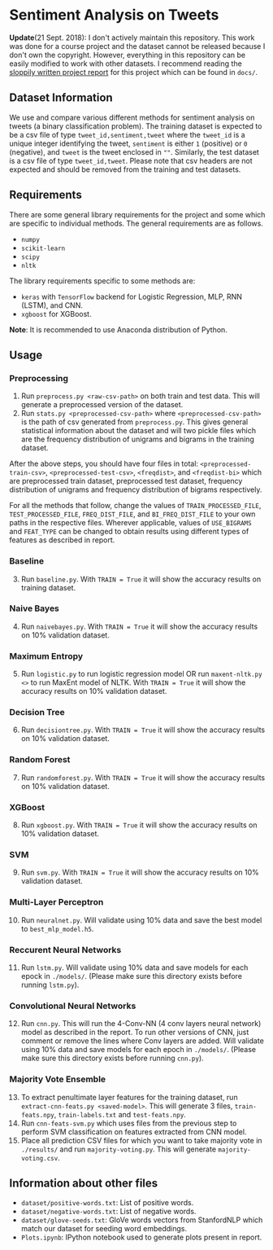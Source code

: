 # Sentiment Analysis on Tweets

**Update**(21 Sept. 2018): I don't actively maintain this repository. This work was done for a course project and the dataset cannot be released because I don't own the copyright. However, everything in this repository can be easily modified to work with other datasets. I recommend reading the [sloppily written project report](https://github.com/abdulfatir/twitter-sentiment-analysis/tree/master/docs/report.pdf) for this project which can be found in `docs/`.

## Dataset Information

We use and compare various different methods for sentiment analysis on tweets (a binary classification problem). The training dataset is expected to be a csv file of type `tweet_id,sentiment,tweet` where the `tweet_id` is a unique integer identifying the tweet, `sentiment` is either `1` (positive) or `0` (negative), and `tweet` is the tweet enclosed in `""`. Similarly, the test dataset is a csv file of type `tweet_id,tweet`. Please note that csv headers are not expected and should be removed from the training and test datasets.  

## Requirements

There are some general library requirements for the project and some which are specific to individual methods. The general requirements are as follows.  
* `numpy`
* `scikit-learn`
* `scipy`
* `nltk`

The library requirements specific to some methods are:
* `keras` with `TensorFlow` backend for Logistic Regression, MLP, RNN (LSTM), and CNN.
* `xgboost` for XGBoost.

**Note**: It is recommended to use Anaconda distribution of Python.

## Usage

### Preprocessing 

1. Run `preprocess.py <raw-csv-path>` on both train and test data. This will generate a preprocessed version of the dataset.
2. Run `stats.py <preprocessed-csv-path>` where `<preprocessed-csv-path>` is the path of csv generated from `preprocess.py`. This gives general statistical information about the dataset and will two pickle files which are the frequency distribution of unigrams and bigrams in the training dataset. 

After the above steps, you should have four files in total: `<preprocessed-train-csv>`, `<preprocessed-test-csv>`, `<freqdist>`, and `<freqdist-bi>` which are preprocessed train dataset, preprocessed test dataset, frequency distribution of unigrams and frequency distribution of bigrams respectively.

For all the methods that follow, change the values of `TRAIN_PROCESSED_FILE`, `TEST_PROCESSED_FILE`, `FREQ_DIST_FILE`, and `BI_FREQ_DIST_FILE` to your own paths in the respective files. Wherever applicable, values of `USE_BIGRAMS` and `FEAT_TYPE` can be changed to obtain results using different types of features as described in report.

### Baseline
3. Run `baseline.py`. With `TRAIN = True` it will show the accuracy results on training dataset.

### Naive Bayes
4. Run `naivebayes.py`. With `TRAIN = True` it will show the accuracy results on 10% validation dataset.

### Maximum Entropy
5. Run `logistic.py` to run logistic regression model OR run `maxent-nltk.py <>` to run MaxEnt model of NLTK. With `TRAIN = True` it will show the accuracy results on 10% validation dataset.

### Decision Tree
6. Run `decisiontree.py`. With `TRAIN = True` it will show the accuracy results on 10% validation dataset.

### Random Forest
7. Run `randomforest.py`. With `TRAIN = True` it will show the accuracy results on 10% validation dataset.

### XGBoost
8. Run `xgboost.py`. With `TRAIN = True` it will show the accuracy results on 10% validation dataset.

### SVM
9. Run `svm.py`. With `TRAIN = True` it will show the accuracy results on 10% validation dataset.

### Multi-Layer Perceptron
10. Run `neuralnet.py`. Will validate using 10% data and save the best model to `best_mlp_model.h5`.

### Reccurent Neural Networks
11. Run `lstm.py`. Will validate using 10% data and save models for each epock in `./models/`. (Please make sure this directory exists before running `lstm.py`).

### Convolutional Neural Networks
12. Run `cnn.py`. This will run the 4-Conv-NN (4 conv layers neural network) model as described in the report. To run other versions of CNN, just comment or remove the lines where Conv layers are added. Will validate using 10% data and save models for each epoch in `./models/`. (Please make sure this directory exists before running `cnn.py`). 

### Majority Vote Ensemble
13. To extract penultimate layer features for the training dataset, run `extract-cnn-feats.py <saved-model>`. This will generate 3 files, `train-feats.npy`, `train-labels.txt` and `test-feats.npy`.
14. Run `cnn-feats-svm.py` which uses files from the previous step to perform SVM classification on features extracted from CNN model.
15. Place all prediction CSV files for which you want to take majority vote in `./results/` and run `majority-voting.py`. This will generate `majority-voting.csv`.

## Information about other files

* `dataset/positive-words.txt`: List of positive words.
* `dataset/negative-words.txt`: List of negative words.
* `dataset/glove-seeds.txt`: GloVe words vectors from StanfordNLP which match our dataset for seeding word embeddings.
* `Plots.ipynb`: IPython notebook used to generate plots present in report.
